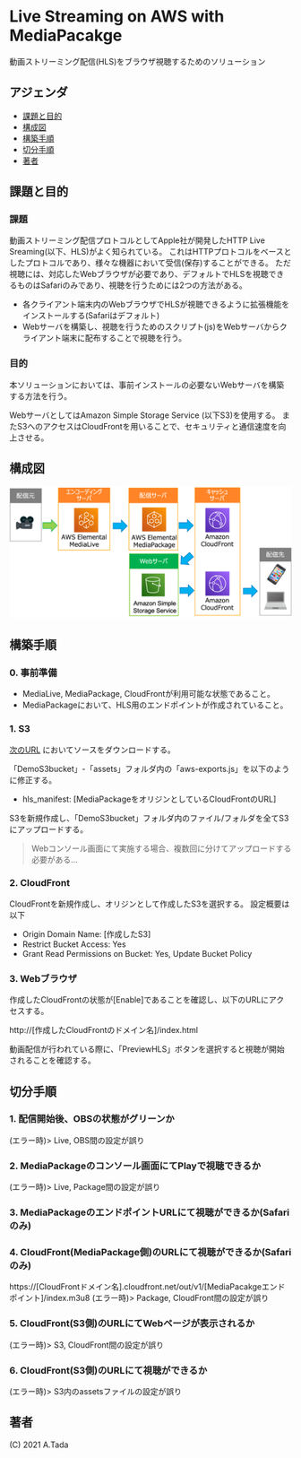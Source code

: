 # Live Streaming on AWS with MediaPacakge

動画ストリーミング配信(HLS)をブラウザ視聴するためのソリューション

## アジェンダ
- [課題と目的](#purpose)
- [構成図](#architecture-overview)
- [構築手順](#howto)
- [切分手順](#howto)
- [著者](#author)

## 課題と目的

### 課題
動画ストリーミング配信プロトコルとしてApple社が開発したHTTP Live Sreaming(以下、HLS)がよく知られている。
これはHTTPプロトコルをベースとしたプロトコルであり、様々な機器において受信(保存)することができる。
ただ視聴には、対応したWebブラウザが必要であり、デフォルトでHLSを視聴できるものはSafariのみであり、視聴を行うためには2つの方法がある。
* 各クライアント端末内のWebブラウザでHLSが視聴できるように拡張機能をインストールする(Safariはデフォルト)
* Webサーバを構築し、視聴を行うためのスクリプト(js)をWebサーバからクライアント端末に配布することで視聴を行う。

### 目的
本ソリューションにおいては、事前インストールの必要ないWebサーバを構築する方法を行う。

WebサーバとしてはAmazon Simple Storage Service (以下S3)を使用する。
またS3へのアクセスはCloudFrontを用いることで、セキュリティと通信速度を向上させる。


## 構成図
![Architecture](architecture.png)


## 構築手順

### 0. 事前準備
* MediaLive, MediaPackage, CloudFrontが利用可能な状態であること。
* MediaPackageにおいて、HLS用のエンドポイントが作成されていること。

### 1. S3
[次のURL](https://github.com/rinakia/LiveStreamingOnAWS) においてソースをダウンロードする。

「DemoS3bucket」-「assets」フォルダ内の「aws-exports.js」を以下のように修正する。
* hls_manifest: [MediaPackageをオリジンとしているCloudFrontのURL]

S3を新規作成し、「DemoS3bucket」フォルダ内のファイル/フォルダを全てS3にアップロードする。
 > Webコンソール画面にて実施する場合、複数回に分けてアップロードする必要がある...


### 2. CloudFront
CloudFrontを新規作成し、オリジンとして作成したS3を選択する。
設定概要は以下
* Origin Domain Name: [作成したS3]
* Restrict Bucket Access: Yes
* Grant Read Permissions on Bucket: Yes, Update Bucket Policy


### 3. Webブラウザ
作成したCloudFrontの状態が[Enable]であることを確認し、以下のURLにアクセスする。

http://[作成したCloudFrontのドメイン名]/index.html

動画配信が行われている際に、「PreviewHLS」ボタンを選択すると視聴が開始されることを確認する。


## 切分手順

### 1. 配信開始後、OBSの状態がグリーンか
  (エラー時)> Live, OBS間の設定が誤り

### 2. MediaPackageのコンソール画面にてPlayで視聴できるか
  (エラー時)> Live, Package間の設定が誤り

### 3. MediaPackageのエンドポイントURLにて視聴ができるか(Safariのみ)

### 4. CloudFront(MediaPackage側)のURLにて視聴ができるか(Safariのみ)
  https://[CloudFrontドメイン名].cloudfront.net/out/v1/[MediaPacakgeエンドポイント]/index.m3u8
  (エラー時)> Package, CloudFront間の設定が誤り

### 5. CloudFront(S3側)のURLにてWebページが表示されるか
  (エラー時)> S3,  CloudFront間の設定が誤り

### 6. CloudFront(S3側)のURLにて視聴ができるか
  (エラー時)> S3内のassetsファイルの設定が誤り


## 著者

(C) 2021 A.Tada


